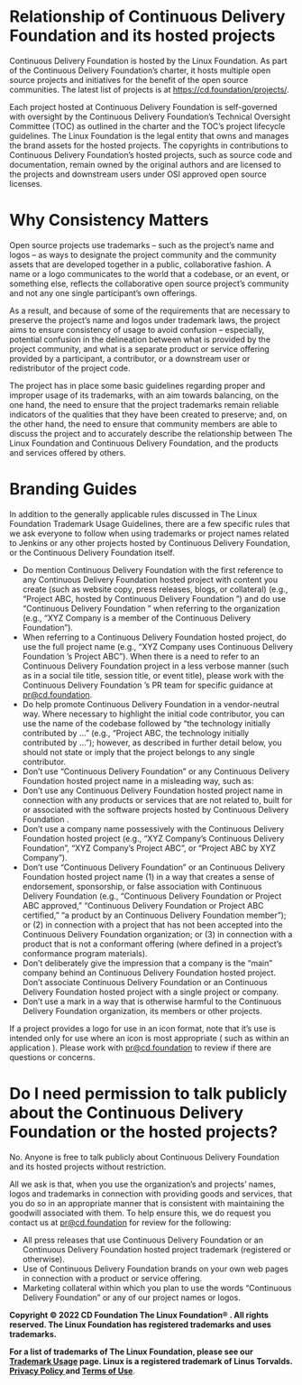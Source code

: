 # Relationship of Continuous Delivery Foundation  and its hosted projects

Continuous Delivery Foundation is hosted by the Linux Foundation. As part of the Continuous Delivery Foundation’s charter, it hosts multiple open source projects and initiatives for the benefit of the open source communities. The latest list of projects is at https://cd.foundation/projects/.

Each project hosted at Continuous Delivery Foundation is self-governed with oversight by the Continuous Delivery Foundation’s Technical Oversight Committee (TOC) as outlined in the charter and the TOC’s project lifecycle guidelines. The Linux Foundation is the legal entity that owns and manages the brand assets for the hosted projects. The copyrights in contributions to Continuous Delivery Foundation’s hosted projects, such as source code and documentation, remain owned by the original authors and are licensed to the projects and downstream users under OSI approved open source licenses.

# Why Consistency Matters

Open source projects use trademarks – such as the project’s name and logos – as ways to designate the project community and the community assets that are developed together in a public, collaborative fashion. A name or a logo communicates to the world that a codebase, or an event, or something else, reflects the collaborative open source project’s community and not any one single participant’s own offerings.

As a result, and because of some of the requirements that are necessary to preserve the project’s name and logos under trademark laws, the project aims to ensure consistency of usage to avoid confusion – especially, potential confusion in the delineation between what is provided by the project community, and what is a separate product or service offering provided by a participant, a contributor, or a downstream user or redistributor of the project code.

The project has in place some basic guidelines regarding proper and improper usage of its trademarks, with an aim towards balancing, on the one hand, the need to ensure that the project trademarks remain reliable indicators of the qualities that they have been created to preserve; and, on the other hand, the need to ensure that community members are able to discuss the project and to accurately describe the relationship between The Linux Foundation and Continuous Delivery Foundation, and the products and services offered by others.

# Branding Guides

In addition to the generally applicable rules discussed in The Linux Foundation Trademark Usage Guidelines, there are a few specific rules that we ask everyone to follow when using trademarks or project names related to Jenkins or any other projects hosted by Continuous Delivery Foundation, or the Continuous Delivery Foundation itself.

* Do mention Continuous Delivery Foundation  with the first reference to any Continuous Delivery Foundation hosted project with content you create (such as website copy, press releases, blogs, or collateral) (e.g., “Project ABC, hosted by Continuous Delivery Foundation ”) and do use “Continuous Delivery Foundation ” when referring to the organization (e.g., “XYZ Company is a member of the Continuous Delivery Foundation”).
* When referring to a Continuous Delivery Foundation  hosted project, do use the full project name (e.g., “XYZ Company uses Continuous Delivery Foundation ’s Project ABC”). When there is a need to refer to an Continuous Delivery Foundation project in a less verbose manner (such as in a social tile title, session title, or event title), please work with the Continuous Delivery Foundation ’s PR team for specific guidance at pr@cd.foundation.
* Do help promote Continuous Delivery Foundation  in a vendor-neutral way.  Where necessary to highlight the initial code contributor, you can use the name of the codebase followed by “the technology initially contributed by …” (e.g., “Project ABC, the technology initially contributed by …”); however, as described in further detail below, you should not state or imply that the project belongs to any single contributor.
* Don’t use “Continuous Delivery Foundation” or any Continuous Delivery Foundation  hosted project name  in a misleading way, such as:
* Don’t use any Continuous Delivery Foundation hosted project name in connection with any products or services that are not related to, built for or associated with the software projects hosted by Continuous Delivery Foundation .
* Don’t use a company name possessively with the Continuous Delivery Foundation  hosted project (e.g., “XYZ Company’s Continuous Delivery Foundation”, “XYZ Company’s Project ABC”, or “Project ABC by XYZ Company”).
* Don’t use “Continuous Delivery Foundation” or an Continuous Delivery Foundation hosted project name (1) in a way that creates a sense of endorsement, sponsorship, or false association with Continuous Delivery Foundation  (e.g., “Continuous Delivery Foundation or Project ABC approved,” “Continuous Delivery Foundation or Project ABC certified,” “a product by an Continuous Delivery Foundation  member”); or (2) in connection with a project that has not been accepted into the Continuous Delivery Foundation organization; or (3) in connection with a product that is not a conformant offering (where defined in a project’s conformance program materials).
* Don’t deliberately give the impression that a company is the “main” company behind an Continuous Delivery Foundation hosted project. Don’t associate Continuous Delivery Foundation or an Continuous Delivery Foundation hosted project with a single project or company.
* Don’t use a mark in a way that is otherwise harmful to the Continuous Delivery Foundation organization, its members or other projects.

If a project provides a logo for use in an icon format, note that it’s use is intended only for use where an icon is most appropriate ( such as within an application ). Please work with pr@cd.foundation to review if there are questions or concerns.

# Do I need permission to talk publicly about the Continuous Delivery Foundation or the hosted projects?

No. Anyone is free to talk publicly about Continuous Delivery Foundation and its hosted projects without restriction.

All we ask is that, when you use the organization’s and projects’ names, logos and trademarks in connection with providing goods and services, that you do so in an appropriate manner that is consistent with maintaining the goodwill associated with them. To help ensure this, we do request you contact us at pr@cd.foundation for review for the following:

* All press releases that use Continuous Delivery Foundation or an Continuous Delivery Foundation hosted project trademark (registered or otherwise).
* Use of Continuous Delivery Foundation brands on your own web pages in connection with a product or service offering.
* Marketing collateral within which you plan to use the words “Continuous Delivery Foundation” or any of our project names or logos.

**Copyright © 2022 CD Foundation The Linux Foundation® . All rights reserved. The Linux Foundation has registered trademarks and uses trademarks.**

**For a list of trademarks of The Linux Foundation, please see our [Trademark Usage](https://www.linuxfoundation.org/trademark-usage) page. Linux is a registered trademark of Linus Torvalds. [Privacy Policy ](http://www.linuxfoundation.org/privacy)and [Terms of Use](http://www.linuxfoundation.org/terms)**.
